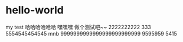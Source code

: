 # hello-world
my test
哈哈哈哈哈哈
嘿嘿嘿
做个测试吧~~
2222222222
333
5554545454545
mnb
9999999999999999999999999
9595959
5415